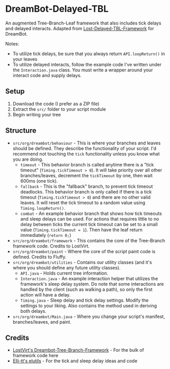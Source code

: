 # DreamBot-Delayed-TBL

An augmented Tree-Branch-Leaf framework that also includes tick delays and delayed interacts. Adapted from [Lost-Delayed-TBL-Framework](https://github.com/Bonfire/Lost-Delayed-TBL-Framework) for DreamBot.

Notes:

-   To utilize tick delays, be sure that you always return `API.loopReturn()` in your leaves
-   To utilize delayed interacts, follow the example code I've written under the `Interaction.java` class. You must write a wrapper around your interact code and supply delays.

## Setup

1. Download the code (I prefer as a ZIP file)
2. Extract the `src/` folder to your script module
3. Begin writing your tree

## Structure

-   `src/org/dreambot/behaviour` - This is where your branches and leaves should be defined. They describe the functionality of your script. I'd recommend not touching the `tick` functionality unless you know what you are doing.
    -   `timeout` - This behavior branch is called anytime there is a "tick timeout" (`Timing.tickTimeout > 0`). It will take priority over all other branches/leaves, decrement the `tickTimeout` by one, then wait 600ms (one tick).
    -   `fallback` - This is the "fallback" branch, to prevent tick timeout deadlocks. This behavior branch is only called if there is a tick timeout (`Timing.tickTimeout > 0`) and there are no other valid leaves. It will reset the tick timeout to a random value using `Timing.loopReturn()`.
    -   `combat` - An example behavior branch that shows how tick timeouts and sleep delays can be used. For actions that requires little to no delay between ticks the current tick timeout can be set to a small value (`Timing.tickTimeout = 1`). Then have the leaf return immediately (`return 0;`)
-   `src/org/dreambot/framework` - This contains the core of the Tree-Branch framework code. Credits to LostVirt.
-   `src/org/dreambot/paint` - Where the core of the script paint code is defined. Credits to Fluffy.
-   `src/org/dreambot/utilities` - Contains our utility classes (and it's where you should define any future utility classes).
    -   `API.java` - Holds current tree information.
    -   `Interaction.java` - An example interaction helper that utilizes the framework's sleep delay system. Do note that some interactions are handled by the client (such as walking a path), so only the first action will have a delay.
    -   `Timing.java` - Sleep delay and tick delay settings. Modify the settings to your liking. Also contains the method used in deriving both delays.
-   `src/org/dreambot/Main.java` - Where you change your script's manifest, branches/leaves, and paint.

## Credits

-   [LostVirt's Dreambot-Tree-Branch-Framework](https://github.com/LostVirt/Dreambot-Tree-Branch-Framework) - For the bulk of framework code here
-   [Elli-tt's elutils](https://github.com/Elli-tt/el-plugins-source) - For the tick and sleep delay ideas and code
